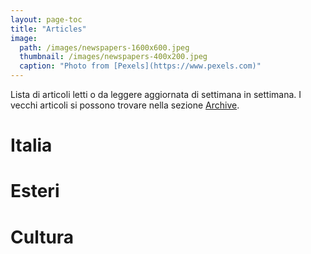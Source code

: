 ```yaml
---
layout: page-toc
title: "Articles"
image:
  path: /images/newspapers-1600x600.jpeg
  thumbnail: /images/newspapers-400x200.jpeg
  caption: "Photo from [Pexels](https://www.pexels.com)"
---
```

Lista di articoli letti o da leggere aggiornata di settimana in settimana. I vecchi articoli si possono trovare nella sezione [Archive](https://feyn-man.github.io/archive).
# Italia

# Esteri

# Cultura
